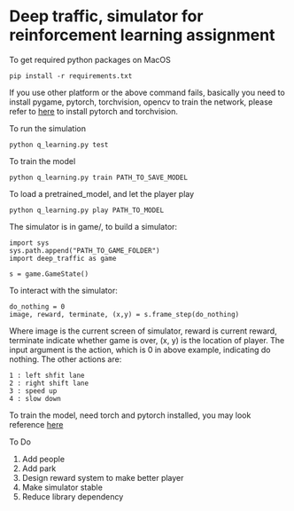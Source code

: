 # Deep traffic, simulator for reinforcement learning assignment

To get required python packages on MacOS

    pip install -r requirements.txt

If you use other platform or the above command fails, basically you need to install pygame, pytorch, torchvision, opencv to train the network, please refer to [here](http://pytorch.org/) to install pytorch and torchvision.


To run the simulation

    python q_learning.py test

To train the model

    python q_learning.py train PATH_TO_SAVE_MODEL

To load a pretrained_model, and let the player play

    python q_learning.py play PATH_TO_MODEL

The simulator is in game/, to build a simulator:

    import sys
    sys.path.append("PATH_TO_GAME_FOLDER")
    import deep_traffic as game
    
    s = game.GameState()

To interact with the simulator:

    do_nothing = 0
    image, reward, terminate, (x,y) = s.frame_step(do_nothing)

Where image is the current screen of simulator, reward is current reward, terminate indicate whether game is over, (x, y) is the location of player. The input argument is the action, which is 0 in above example, indicating do nothing. The other actions are:

    1 : left shfit lane
    2 : right shift lane
    3 : speed up
    4 : slow down

To train the model, need torch and pytorch installed, you may look reference [here](http://pytorch.org/tutorials/intermediate/reinforcement_q_learning.html)

To Do 
   1. Add people
   2. Add park
   3. Design reward system to make better player
   4. Make simulator stable
   5. Reduce library dependency
   
   


